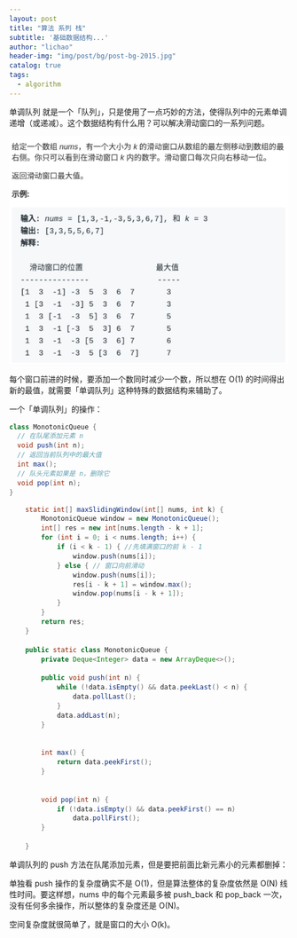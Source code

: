 ```yaml
---
layout: post
title: "算法 系列 栈"
subtitle: '基础数据结构...'
author: "lichao"
header-img: "img/post/bg/post-bg-2015.jpg"
catalog: true
tags:
  - algorithm
---
```


单调队列 就是⼀个「队列」，只是使⽤了⼀点巧妙的⽅法，使得队列中的元素单调递增（或递减）。这个数据结构有什么⽤？可以解决滑动窗⼝的⼀系列问题。

![algorithm](/img/algorithm/10.png)

每个窗⼝前进的时候，要添加⼀个数同时减少⼀个数，所以想在 O(1) 的时间得出新的最值，就需要「单调队列」这种特殊的数据结构来辅助了。

⼀个「单调队列」的操作：

```java
class MonotonicQueue {
  // 在队尾添加元素 n
  void push(int n);
  // 返回当前队列中的最⼤值
  int max();
  // 队头元素如果是 n，删除它
  void pop(int n);
}
```

```java
    static int[] maxSlidingWindow(int[] nums, int k) {
        MonotonicQueue window = new MonotonicQueue();
        int[] res = new int[nums.length - k + 1];
        for (int i = 0; i < nums.length; i++) {
            if (i < k - 1) { //先填满窗⼝的前 k - 1
                window.push(nums[i]);
            } else { // 窗⼝向前滑动
                window.push(nums[i]);
                res[i - k + 1] = window.max();
                window.pop(nums[i - k + 1]);
            }
        }
        return res;
    }

    public static class MonotonicQueue {
        private Deque<Integer> data = new ArrayDeque<>();

        public void push(int n) {
            while (!data.isEmpty() && data.peekLast() < n) {
                data.pollLast();
            }
            data.addLast(n);
        }


        int max() {
            return data.peekFirst();
        }


        void pop(int n) {
            if (!data.isEmpty() && data.peekFirst() == n)
                data.pollFirst();
        }

    }
```

单调队列的 push ⽅法在队尾添加元素，但是要把前⾯⽐新元素⼩的元素都删掉：

单独看 push 操作的复杂度确实不是 O(1)，但是算法整体的复杂度依然是 O(N) 线性时间。要这样想，nums 中的每个元素最多被 push_back 和 pop_back ⼀次，没有任何多余操作，所以整体的复杂度还是 O(N)。

空间复杂度就很简单了，就是窗⼝的⼤⼩ O(k)。
